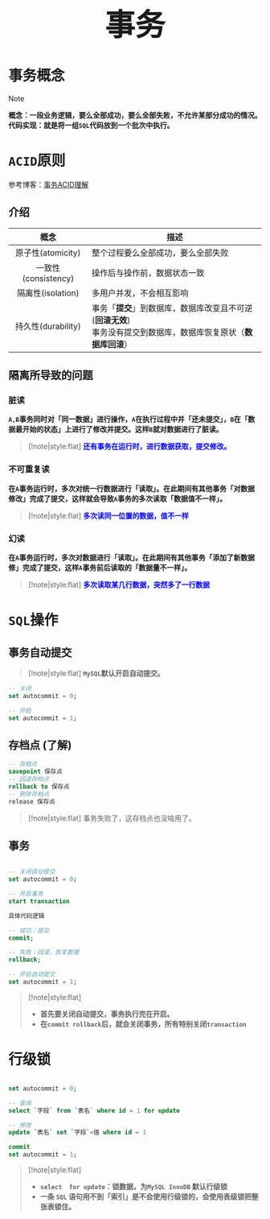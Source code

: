 <h1 style="font-size:60px;text-align:center;">事务</h1>
 
# 事务概念

> [!note]
> **概念：一段业务逻辑，要么全部成功，要么全部失败，不允许某部分成功的情况。**
> **代码实现：就是将一组`SQL`代码放到一个批次中执行。**

# `ACID`原则

参考博客：[事务ACID理解](https://blog.csdn.net/dengjili/article/details/82468576)

## 介绍

|        概念         | 描述                                                                                                                   |
| :-----------------: | ---------------------------------------------------------------------------------------------------------------------- |
|  原子性(atomicity)  | 整个过程要么全部成功，要么全部失败                                                                                     |
| 一致性(consistency) | 操作后与操作前，数据状态一致                                                                                           |
|  隔离性(isolation)  | 多用户并发，不会相互影响                                                                                               |
| 持久性(durability)  | 事务「**提交**」到数据库，数据库改变且不可逆(**回滚无效**) <br> 事务没有提交到数据库，数据库恢复原状（**数据库回滚**） |


## 隔离所导致的问题

### 脏读

**`A,B`事务同时对「同一数据」进行操作，`A`在执行过程中并「还未提交」，`B`在「数据最开始的状态」上进行了修改并提交。这样`B`就对数据进行了脏读。**

> [!note|style:flat]
> <span style="color:blue;font-weight:bold"> 还有事务在运行时，进行数据获取，提交修改。 </span>

### 不可重复读

**在`A`事务运行时，多次对统一行数据进行「读取」。在此期间有其他事务「对数据修改」完成了提交，这样就会导致`A`事务的多次读取「数据值不一样」。**

> [!note|style:flat]
> <span style="color:blue;font-weight:bold"> 多次读同一位置的数据，值不一样 </span>

### 幻读

**在`A`事务运行时，多次对数据进行「读取」。在此期间有其他事务「添加了新数据修」完成了提交，这样`A`事务前后读取的「数据量不一样」。**

> [!note|style:flat]
> <span style="color:blue;font-weight:bold"> 多次读取某几行数据，突然多了一行数据 </span>

# `SQL`操作

## 事务自动提交

> [!note|style:flat]
> **`MySQL`默认开启自动提交。**

```sql
-- 关闭
set autocommit = 0;

-- 开启
set autocommit = 1;
```

## 存档点 (了解)

```sql
-- 存档点
savepoint 保存点
-- 回退存档点
rollback to 保存点
-- 删除存档点
release 保存点
```

> [!note|style:flat]
> 事务失败了，这存档点也没啥用了。

## 事务


```sql

-- 关闭自动提交
set autocommit = 0;

-- 开启事务
start transaction

具体代码逻辑

-- 成功：提交
commit;

-- 失败：回滚，恢复数据
rollback;

-- 开启自动提交
set autocommit = 1;

```

> [!note|style:flat]
> - **首先要关闭自动提交，事务执行完在开启。**
> - **在`commit rollback`后，就会关闭事务，所有特别关闭`transaction`**


# 行级锁

```sql

set autocommit = 0;

-- 查询
select `字段` from `表名` where id = 1 for update 

-- 修改
update `表名` set `字段`=值 where id = 1

commit
set autocommit = 1;
```

> [!note|style:flat]
> - **`select  for update`：锁数据，为`MySQL InnoDB` 默认行级锁**
> - **一条 `SQL` 语句用不到「索引」是不会使用行级锁的，会使用表级锁把整张表锁住。**